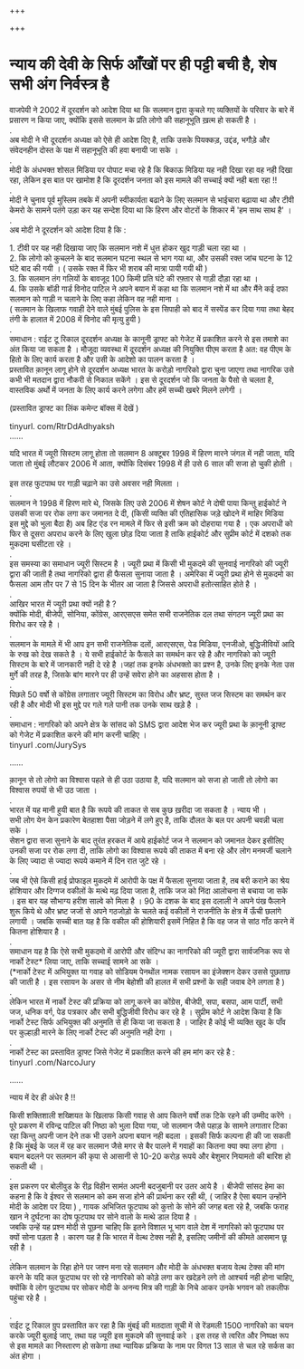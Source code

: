 +++

+++
# न्याय की देवी के सिर्फ आँखों पर ही पट्टी बची है, शेष सभी अंग निर्वस्त्र है

वाजपेयी ने 2002 में दूरदर्शन को आदेश दिया था कि सलमान द्वारा कुचले गए व्यक्तियों के परिवार के बारे में प्रसारण न किया जाए, क्योंकि इससे सलमान के प्रति लोगो की सहानूभूति ख़त्म हो सकती है ।  
.  
अब मोदी ने भी दूरदर्शन अध्यक्ष को ऐसे ही आदेश दिए है, ताकि उसके पियक्कड़, उद्दंड, भगौड़े और संवेदनहीन दोस्त के पक्ष में सहानूभूति की हवा बनायी जा सके ।  
.  
मोदी के अंधभक्त शोसल मिडिया पर पोपाट मचा रहे है कि बिकाऊ मिडिया यह नही दिखा रहा वह नही दिखा रहा, लेकिन इस बात पर खामोश है कि दूरदर्शन जनता को इस मामले की सच्चाई क्यों नही बता रहा !!  
.  
मोदी ने चुनाव पूर्व मुस्लिम तबके में अपनी स्वीकार्यता बढाने के लिए सलमान से भाईचारा बढ़ाया था और टीवी केमरो के सामने पतंगे उड़ा कर यह सन्देश दिया था कि हिरण और वोटरों के शिकार में 'हम साथ साथ है' ।  
.  
अब मोदी ने दूरदर्शन को आदेश दिया है कि :

1\. टीवी पर यह नही दिखाया जाए कि सलमान नशे में धुत्त होकर खुद गाड़ी चला रहा था ।  
2\. कि लोगो को कुचलने के बाद सलमान घटना स्थल से भाग गया था, और उसकी रक्त जांच घटना के 12 घंटे बाद की गयी । ( उसके रक्त में फिर भी शराब की मात्रा पायी गयी थी )  
3\. कि सलमान तंग गलियों के बावजूद 100 किमी प्रति घंटे की रफ़्तार से गाड़ी दौड़ा रहा था ।  
4\. कि उसके बॉडी गार्ड विनोद पाटिल ने अपने बयान में कहा था कि सलमान नशे में था और मैंने कई दफा सलमान को गाड़ी न चलाने के लिए कहा लेकिन वह नही माना ।  
( सलमान के खिलाफ गवाही देने वाले मुंबई पुलिस के इस सिपाही को बाद में सस्पेंड कर दिया गया तथा बेहद तंगी के हालात में 2008 में विनोद की मृत्यु हुयी )  
.  
समाधान : राईट टू रिकाल दूरदर्शन अध्यक्ष के कानूनी ड्राफ्ट को गेजेट में प्रकाशित करने से इस तमाशे का अंत किया जा सकता है । मौजूदा व्यवस्था में दूरदर्शन अध्यक्ष की नियुक्ति पीएम करता है अत: वह पीएम के हितो के लिए कार्य करता है और उसी के आदेशो का पालन करता है ।  
प्रस्तावित क़ानून लागू होने से दूरदर्शन अध्यक्ष भारत के करोड़ो नागरिको द्वारा चुना जाएगा तथा नागरिक उसे कभी भी मतदान द्वारा नौकरी से निकाल सकेंगे । इस से दूरदर्शन जो कि जनता के पैसो से चलता है, वास्तविक अर्थो में जनता के लिए कार्य करने लगेगा और हमें सच्ची खबरे मिलने लगेगी ।

(प्रस्तावित ड्राफ्ट का लिंक कमेन्ट बॉक्स में देखें )

tinyurl. com/RtrDdAdhyaksh  
……

यदि भारत में ज्यूरी सिस्टम लागू होता तो सलमान 8 अक्टूबर 1998 में हिरण मारने जंगल में नही जाता, यदि जाता तो मुंबई लौटकर 2006 में आता, क्योंकि दिसंबर 1998 में ही उसे 6 साल की सजा हो चुकी होती ।   
इस तरह फुटपाथ पर गाड़ी चढ़ाने का उसे अवसर नही मिलता ।  
.  
सलमान ने 1998 में हिरण मारे थे, जिसके लिए उसे 2006 में शेषन कोर्ट ने दोषी पाया किन्तु हाईकोर्ट ने उसकी सजा पर रोक लगा कर जमानत दे दी, (किसी व्यक्ति की एतिहासिक जड़े खोदने में माहिर मिडिया इस मुद्दे को भुला बैठा है) अब हिट एंड रन मामले में फिर से इसी क्रम को दोहराया गया है । एक अपराधी को फिर से दूसरा अपराध करने के लिए खुला छोड़ दिया जाता है ताकि हाईकोर्ट और सुप्रीम कोर्ट में दशको तक मुकदमा घसीटता रहे ।  
.  
इस समस्या का समाधान ज्यूरी सिस्टम है । ज्यूरी प्रथा में किसी भी मुकदमे की सुनवाई नागरिको की ज्यूरी द्वारा की जाती है तथा नागरिको द्वारा ही फैसला सुनाया जाता है । अमेरिका में ज्यूरी प्रथा होने से मुकदमो का फैसला आम तौर पर 7 से 15 दिन के भीतर आ जाता है जिससे अपराधी हतोत्साहित होते है ।  
.  
आखिर भारत में ज्यूरी प्रथा क्यों नही है ?  
क्योंकि मोदी, बीजेपी, सोनिया, कोंग्रेस, आरएसएस समेत सभी राजनेतिक दल तथा संगठन ज्यूरी प्रथा का विरोध कर रहे है ।  
.  
सलमान के मामले में भी आप इन सभी राजनेतिक दलों, आरएसएस, पेड मिडिया, एनजीओ, बुद्धिजीवियों आदि के रुख को देख सकते है । ये सभी हाईकोर्ट के फैसले का समर्थन कर रहे है और नागरिको को ज्यूरी सिस्टम के बारे में जानकारी नही दे रहे है ।जहां तक इनके अंधभक्तो का प्रश्न है, उनके लिए इनके नेता उस मुर्गे की तरह है, जिसके बांग मारने पर ही उन्हें सवेरा होने का अहसास होता है ।  
.  
पिछले 50 वर्षो से कोंग्रेस लगातार ज्यूरी सिस्टम का विरोध और भ्रष्ट, सुस्त जज सिस्टम का समर्थन कर रही है और मोदी भी इस मुद्दे पर गले गले पानी तक उनके साथ खड़े है ।  
.  
समाधान : नागरिको को अपने क्षेत्र के सांसद को SMS द्वारा आदेश भेज कर ज्यूरी प्रथा के क़ानूनी ड्राफ्ट को गेजेट में प्रकाशित करने की मांग करनी चाहिए ।  
tinyurl .com/JurySys  
  
……

क़ानून से तो लोगो का विश्वास पहले से ही उठा उठाया है, यदि सलमान को सजा हो जाती तो लोगो का विश्वास रुपयों से भी उठ जाता ।  
.  
भारत में यह मानी हुयी बात है कि रूपये की ताकत से सब कुछ ख़रीदा जा सकता है । न्याय भी ।  
सभी लोग येन केन प्रकारेण बेतहाशा पैसा जोड़ने में लगे हुए है, ताकि दौलत के बल पर अपनी चवन्नी चला सके ।  
सेशन द्वारा सजा सुनाने के बाद तुरंत हरकत में आये हाईकोर्ट जज ने सलमान को जमानत देकर इसीलिए उनकी सजा पर रोक लगा दी, ताकि लोगो का विश्वास रूपये की ताकत में बना रहे और लोग मनमर्जी चलाने के लिए ज्यादा से ज्यादा रूपये कमाने में दिन रात जुटे रहे ।  
.  
जब भी ऐसे किसी हाई प्रोफाइल मुकदमे में आरोपी के पक्ष में फैसला सुनाया जाता है, तब बरी कराने का श्रेय होशियार और दिग्गज वकीलों के मत्थे मढ़ दिया जाता है, ताकि जज को निंदा आलोचना से बचाया जा सके । इस बार यह सौभाग्य हरीश साल्वे को मिला है । 90 के दशक के बाद इस दलाली ने अपने पंख फैलाने शुरू किये थे और भ्रष्ट जजों से अपने गठजोड़ो के चलते कई वकीलों ने राजनीति के क्षेत्र में ऊँची छलांगे लगायी । जबकि सच्ची बात यह है कि वकील की होशियारी इसमें निहित है कि वह जज से सांठ गाँठ करने में कितना होशियार है ।  
.  
समाधान यह है कि ऐसे सभी मुकदमो में आरोपी और संदिग्ध का नागरिको की ज्यूरी द्वारा सार्वजनिक रूप से नार्को टेस्ट* लिया जाए, ताकि सच्चाई सामने आ सके ।  
(*नार्को टेस्ट में अभियुक्त या गवाह को सोडियम पेनथोंल नामक रसायन का इंजेक्शन देकर उससे पूछताछ की जाती है । इस रसायन के असर से नीम बेहोशी की हालत में सभी प्रश्नों के सही जवाब देने लगता है )  
.  
लेकिन भारत में नार्को टेस्ट की प्रक्रिया को लागू करने का कोंग्रेस, बीजेपी, सपा, बसपा, आम पार्टी, सभी जज, धनिक वर्ग, पेड पत्रकार और सभी बुद्धिजीवी विरोध कर रहे है । सुप्रीम कोर्ट ने आदेश किया है कि नार्को टेस्ट सिर्फ अभियुक्त की अनुमति से ही किया जा सकता है । जाहिर है कोई भी व्यक्ति खुद के पाँव पर कुल्हाड़ी मारने के लिए नार्को टेस्ट की अनुमति नही देगा ।  
.  
नार्को टेस्ट का प्रस्तावित ड्राफ्ट जिसे गेजेट में प्रकाशित करने की हम मांग कर रहे है :   
tinyurl .com/NarcoJury  
  
……

न्याय में देर ही अंधेर है !!

किसी शक्तिशाली शख्शियत के खिलाफ किसी गवाह से आप कितने वर्षो तक टिके रहने की उम्मीद करेंगे । पूरे प्रकरण में रविन्द्र पाटिल की निष्ठा को भुला दिया गया, जो सलमान जैसे पहाड़ के सामने लगातार टिका रहा किन्तु अपनी जान देने तक भी उसने अपना बयान नही बदला । इसकी सिर्फ कल्पना ही की जा सकती है कि मुंबई के जल में रह कर सलमान जैसे मगर से बैर पालने में गवाहों का कितना क्या क्या लगा होगा । बयान बदलने पर सलमान की कृपा से आसानी से 10-20 करोड़ रूपये और बेशुमार नियामतो की बारिश हो सकती थी ।   
.  
इस प्रकरण पर बोलीवुड के रीढ़ विहीन सामंत अपनी बदजुबानी पर उतर आये है । बीजेपी सांसद हेमा का कहना है कि वे ईश्वर से सलमान को कम सजा होने की प्रार्थना कर रही थी, ( जाहिर है ऐसा बयान उन्होंने मोदी के आदेश पर दिया ) , गायक अभिजित फूटपाथ को कुत्तो के सोने की जगह बता रहे है, जबकि फराह खान ने दुर्घटना का दोष फूटपाथ पर सोने वालो के मत्थे डाल दिया है ।   
जबकि उन्हें यह प्रश्न मोदी से पूछना चाहिए कि इतने विशाल भू भाग वाले देश में नागरिको को फूटपाथ पर क्यों सोना पड़ता है । कारण यह है कि भारत में वेल्थ टेक्स नही है, इसलिए जमीनों की कीमते आसमान छू रही है ।   
.  
लेकिन सलमान के रिहा होने पर जश्न मना रहे सलमान और मोदी के अंधभक्त बजाय वेल्थ टेक्स की मांग करने के यदि कल फूटपाथ पर सो रहे नागरिको को कोड़े लगा कर खदेड़ने लगे तो आश्चर्य नही होना चाहिए, क्योंकि वे लोग फूटपाथ पर सोकर मोदी के अनन्य मित्र की गाड़ी के निचे आकर उनके भगवन को तकलीफ पहुंचा रहे है ।  
  
.  
राईट टू रिकाल ग्रुप प्रस्तावित कर रहा है कि मुंबई की मतदाता सूची में से रेंडमली 1500 नागरिको का चयन करके ज्यूरी बुलाई जाए, तथा यह ज्यूरी इस मुकदमे की सुनवाई करे । इस तरह से त्वरित और निष्पक्ष रूप से इस मामले का निस्तारण हो सकेगा तथा न्यायिक प्रक्रिया के नाम पर विगत 13 साल से चल रहे सर्कस का अंत होगा ।